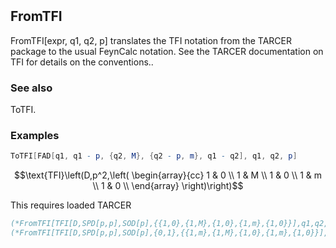 ```mathematica
 
```

##  FromTFI 

FromTFI[expr, q1, q2, p] translates the TFI notation from the TARCER package to the usual FeynCalc notation. See the TARCER documentation on TFI for details on the conventions..

###  See also 

ToTFI.

###  Examples 

```mathematica
ToTFI[FAD[q1, q1 - p, {q2, M}, {q2 - p, m}, q1 - q2], q1, q2, p]
```

$$\text{TFI}\left(D,p^2,\left(
\begin{array}{cc}
 1 & 0 \\
 1 & M \\
 1 & 0 \\
 1 & m \\
 1 & 0 \\
\end{array}
\right)\right)$$

This requires loaded TARCER

```mathematica
(*FromTFI[TFI[D,SPD[p,p],SOD[p],{{1,0},{1,M},{1,0},{1,m},{1,0}}],q1,q2,p]*)
(*FromTFI[TFI[D,SPD[p,p],SOD[p],{0,1},{{1,m},{1,M},{1,0},{1,m},{1,0}}],q1,q2,p]*)
```